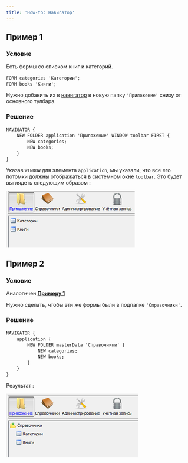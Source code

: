 ```yaml
---
title: 'How-to: Навигатор'
---
```


## Пример 1

### Условие

Есть формы со списком книг и категорий.

```lsf
FORM categories 'Категории';
FORM books 'Книги';
```

Нужно добавить их в [навигатор](Navigator.md) в новую папку `'Приложение'` снизу от основного тулбара.

### Решение

```lsf
NAVIGATOR {
    NEW FOLDER application 'Приложение' WINDOW toolbar FIRST {
        NEW categories;
        NEW books;
    }
}
```

Указав `WINDOW` для элемента `application`, мы указали, что все его потомки должны отображаться в системном [окне](Navigator_design.md) `toolbar`. Это будет выглядеть следующим образом :

![](attachments/46367463/46367465.png)

## Пример 2

### Условие

Аналогичен [**Примеру 1**](#пример-1)

Нужно сделать, чтобы эти же формы были в подпапке `'Справочники'`.

### Решение

```lsf
NAVIGATOR {
    application {
        NEW FOLDER masterData 'Справочники' {
            NEW categories;
            NEW books;
        }
    }
}
```

Результат :

![](attachments/46367463/46367468.png)
